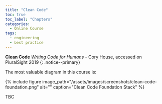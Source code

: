```yaml
---
title: "Clean Code"
toc: true
toc_label: "Chapters"
categories:
  - Online Course
tags:
  - engineering
  - best practice
---
```


**Clean Code** *Writing Code for Humans* - Cory House, accessed on PluralSight 2019
{: .notice--primary}

The most valuable diagram in this course is:

{% include figure image_path="/assets/images/screenshots/clean-code-foundation.png" alt="" caption="Clean Code Foundation Stack" %}

TBC